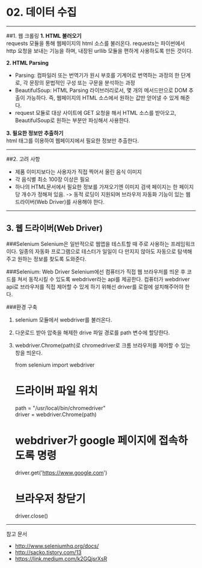 #  02. 데이터 수집

----
##1. 웹 크롤링
**1. HTML 불러오기**  
requests 모듈을 통해 웹페이지의 html 소스를 불러온다. requests는 파이썬에서 http 요청을 보내는 기능을 하며, 내장된 urllib 모듈을 편하게 사용하도록 만든 것이다.  

**2. HTML Parsing**  

* Parsing: 컴파일러 또는 번역기가 원시 부호를 기계어로 번역하는 과정의 한 단계로, 각 문장의 문법적인 구성 또는 구문을 분석하는 과정  
* BeautifulSoup: HTML Parsing 라이브러리로서, 몇 개의 메서드만으로 DOM 추출이 가능하다. 즉, 웹페이지의 HTML 소스에서 원하는 값만 얻어낼 수 있게 해준다.  
* request 모듈로 대상 사이트에 GET 요청을 해서 HTML 소스를 받아오고, BeautifulSoup로 원하는 부분만 파싱해서 사용한다.


**3. 필요한 정보만 추출하기**  
html 태그를 이용하여 웹페이지에서 필요한 정보만 추출한다.


----
##2. 고려 사항

* 제품 이미지보다는 사용자가 직접 찍어서 올린 음식 이미지
* 각 음식별 최소 100장 이상은 필요
* 하나의 HTML문서에서 필요한 정보를 가져오기엔 이미지 검색 페이지는 한 페이지당 개수가 정해져 있음. 
-> 동적 로딩이 지원되며 브라우저 자동화 기능이 있는 웹 드라이버(Web Driver)를 사용해야 한다.

----
## 3. 웹 드라이버(Web Driver)
###Selenium
Selenium은 일반적으로 웹앱을 테스트할 때 주로 사용하는 프레임워크이다. 일종의 자동화 프로그램으로 테스터가 일일이 다 만지지 않아도 자동으로 탐색해주고 원하는 정보를 찾도록 도와준다.

###Selenium: Web Driver
Selenium에선 컴퓨터가 직접 웹 브라우저를 띄운 후 코드를 쳐서 동작시킬 수 있도록 webdriver라는 api를 제공한다. 컴퓨터가 webdriver api로 브라우저를 직접 제어할 수 있게 하기 위해선 driver를 로컬에 설치해주어야 한다.  
    
###환경 구축
1) selenium 모듈에서 webdriver를 불러온다.  
2) 다운로드 받아 압축을 해제한 drive 파일 경로를 path 변수에 할당한다.  
3) webdriver.Chrome(path)로 chromedriver로 크롬 브라우저를 제어할 수 있는 창을 띄운다. 

    from selenium import webdriver

    # 드라이버 파일 위치
    path = "/usr/local/bin/chromedriver"    
    driver = webdriver.Chrome(path)

    # webdriver가 google 페이지에 접속하도록 명령
    driver.get('https://www.google.com')

    # 브라우저 창닫기
    driver.close()


-------
참고 문서

 * http://www.seleniumhq.org/docs/
 * http://sacko.tistory.com/13
 * https://link.medium.com/k2GQjsrXsR
